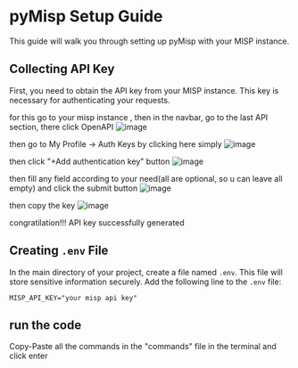 # pyMisp Setup Guide

This guide will walk you through setting up pyMisp with your MISP instance.

## Collecting API Key

First, you need to obtain the API key from your MISP instance. This key is necessary for authenticating your requests.

for this
go to your misp instance , then in the navbar, go to the last API section, there click OpenAPI
![image](https://github.com/Nahin009/pyMisp/assets/110973431/b46d14a9-3270-41cd-8d3a-ece7aaee6343)

then go to My Profile -> Auth Keys  by clicking here simply
![image](https://github.com/Nahin009/pyMisp/assets/110973431/38e3c179-95b5-433b-91ac-683dc1cd93b9)

then click "+Add authentication key" button
![image](https://github.com/Nahin009/pyMisp/assets/110973431/aeb22410-e224-4ce3-87c3-d067283345b4)

then fill any field according to your need(all are optional, so u can leave all empty) and click the submit button
![image](https://github.com/Nahin009/pyMisp/assets/110973431/38f78572-0bec-4a44-8915-852daf47cdb8)

then copy the key
![image](https://github.com/Nahin009/pyMisp/assets/110973431/c3908376-9c76-419c-99e6-0ff57bb3207a)

congratilation!!! API key successfully generated

## Creating `.env` File

In the main directory of your project, create a file named `.env`. This file will store sensitive information securely. Add the following line to the `.env` file:

```plaintext
MISP_API_KEY="your misp api key"
```

## run the code

Copy-Paste all the commands in the "commands" file in the terminal and click enter 
